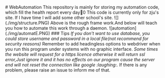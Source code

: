 #   W e b A u t o m a t i o n  
  
 T h i s   r e p o s i t o r y   i s   m a i n l y   f o r   s t o r i n g   m y     a u t o m a t i o n   c o d e ,   w h i c h   f i l l   t h e   h e a l t h   r e p o r t     e v e r y   d a y 0 
  
 T h i s   c o d e   i s   c u r r e n t l y   o n l y   f o r   z j u ' s   s i t e .   I f   I   h a v e   t i m e   I   w i l l   a d d   s o m e   o t h e r   s c h o o l ' s   s i t e .  
  
 ! [ ] ( . / i m g / s t r u c t u r e . P N G )  
  
 A b o v e   i s   t h e   r o u g h   f r a m e   w o r k . A n d   b e l o w   w i l l   t e a c h   y o u   h o w   t o   a u t o m a t e   t h i s   w o r k   t h r o u g h   a   d a e m o n .  
  
 ! [ a u t o m a t i o n ] ( . / i m g / a u t o m a t E . P N G )  
  
  
  
 # # #   T i p s  
  
 *   I f   y o u   d o n ' t   w a n t   t o   u s e   d a t a b a s e ,   y o u   c o u l d   s t o r e   u s e r n a m e   a n d   p a s s w o r d   i n   a   l o c a l   f i l e ( n o t   r e c o m m e n d   f o r   s e c u r i t y   r e a s o n s )  
 *   R e m e m b e r   t o   a d d   h e a d i n g l e s s   o p t i o n s   t o   w e b d r i v e r   w h e n   y o u   r u n   t h i s   p r o g r a m   u n d e r   s y s t e m s   w i t h   n o   g r a p h i c   i n t e r f a c e .  
 *   S o m e   t i m e s   t h e   w e b s i t e   w i l l   r e q u e s t   f o r   a   h t t p s   l i c e n c e   o t h e r w i s e   i t   w i l l   r e t u r n   s s l   e r r o r , J u s t   i g n o r e   i t   a n d   i t   h a s   n o   e f f e c t s   o n   o u r   p r o g r a m   c a u s e   t h e   s e r v e r   e n d   w i l l   n o t   r e s e t   t h e   c o n n e c t i o n   l i k e   g o o g l e   : l a u g h i n g : .  
 *   I f   t h e r e   i s   a n y   p r o b l e m ,   p l e a s e   r a i s e   a n   i s s u e   t o   i n f o r m   m e   o f   t h a t . 